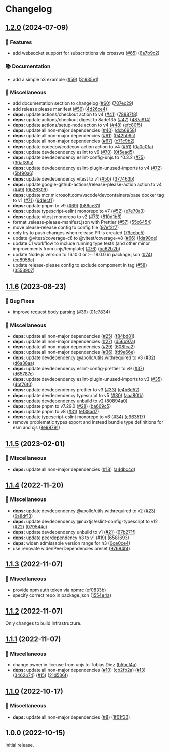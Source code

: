 # Changelog

## [1.2.0](https://github.com/apollo-server-integrations/apollo-server-integration-h3/compare/v1.1.6...v1.2.0) (2024-07-09)

### 🔖 Features

- add websocket support for subscriptions via crossws ([#65](https://github.com/apollo-server-integrations/apollo-server-integration-h3/issues/65)) ([6a7b9c2](https://github.com/apollo-server-integrations/apollo-server-integration-h3/commit/6a7b9c228699302676910df4eaffc356fc192c98))

### 📚 Documentation

- add a simple h3 example ([#59](https://github.com/apollo-server-integrations/apollo-server-integration-h3/issues/59)) ([31935e1](https://github.com/apollo-server-integrations/apollo-server-integration-h3/commit/31935e1c2910e002528d038ea5de1a1c10626abd))

### 🧹 Miscellaneous

- add documentation section to changelog ([#60](https://github.com/apollo-server-integrations/apollo-server-integration-h3/issues/60)) ([707ec29](https://github.com/apollo-server-integrations/apollo-server-integration-h3/commit/707ec292ab6c0d0213a0889dca19fbe67dac6f8e))
- add release please manifest ([#56](https://github.com/apollo-server-integrations/apollo-server-integration-h3/issues/56)) ([4d26ce4](https://github.com/apollo-server-integrations/apollo-server-integration-h3/commit/4d26ce4c6e79ee860ff91f1c22b468a03ba014af))
- **deps:** update actions/checkout action to v4 ([#41](https://github.com/apollo-server-integrations/apollo-server-integration-h3/issues/41)) ([78887f8](https://github.com/apollo-server-integrations/apollo-server-integration-h3/commit/78887f8af88935ac027a41deb2cfc213e27d4e95))
- **deps:** update actions/checkout digest to 8ade135 ([#47](https://github.com/apollo-server-integrations/apollo-server-integration-h3/issues/47)) ([487a914](https://github.com/apollo-server-integrations/apollo-server-integration-h3/commit/487a9140017f01c4926f992b20e7e31100fc3843))
- **deps:** update actions/setup-node action to v4 ([#48](https://github.com/apollo-server-integrations/apollo-server-integration-h3/issues/48)) ([efc80f5](https://github.com/apollo-server-integrations/apollo-server-integration-h3/commit/efc80f5da318c92e0b04e6afd8ceca542e25199f))
- **deps:** update all non-major dependencies ([#40](https://github.com/apollo-server-integrations/apollo-server-integration-h3/issues/40)) ([dcb6958](https://github.com/apollo-server-integrations/apollo-server-integration-h3/commit/dcb6958b89df05d987f13bc19ef507ed17bfcd70))
- **deps:** update all non-major dependencies ([#61](https://github.com/apollo-server-integrations/apollo-server-integration-h3/issues/61)) ([042b09c](https://github.com/apollo-server-integrations/apollo-server-integration-h3/commit/042b09c16f6badd49ff799bd6373c1deaef57191))
- **deps:** update all non-major dependencies ([#67](https://github.com/apollo-server-integrations/apollo-server-integration-h3/issues/67)) ([c71c9b2](https://github.com/apollo-server-integrations/apollo-server-integration-h3/commit/c71c9b27229c88d4072c074f866d42a25202a6a3))
- **deps:** update codecov/codecov-action action to v4 ([#51](https://github.com/apollo-server-integrations/apollo-server-integration-h3/issues/51)) ([0a0c0fa](https://github.com/apollo-server-integrations/apollo-server-integration-h3/commit/0a0c0fa1f00e7d3aade0419ae7b3267bd572b50d))
- **deps:** update devdependency eslint to v9 ([#70](https://github.com/apollo-server-integrations/apollo-server-integration-h3/issues/70)) ([0f5ead5](https://github.com/apollo-server-integrations/apollo-server-integration-h3/commit/0f5ead5cbdbc84dc061647d7d127dab6ead07738))
- **deps:** update devdependency eslint-config-unjs to ^0.3.2 ([#75](https://github.com/apollo-server-integrations/apollo-server-integration-h3/issues/75)) ([30af89a](https://github.com/apollo-server-integrations/apollo-server-integration-h3/commit/30af89afa2b811020d3b5364c5fa01550e1235c0))
- **deps:** update devdependency eslint-plugin-unused-imports to v4 ([#72](https://github.com/apollo-server-integrations/apollo-server-integration-h3/issues/72)) ([5bf90a6](https://github.com/apollo-server-integrations/apollo-server-integration-h3/commit/5bf90a6286ca86e2d8ff589099e893e247de4637))
- **deps:** update devdependency vitest to v1 ([#50](https://github.com/apollo-server-integrations/apollo-server-integration-h3/issues/50)) ([377463b](https://github.com/apollo-server-integrations/apollo-server-integration-h3/commit/377463bbe6f2e2288b2c620cf315943eb8bb1c09))
- **deps:** update google-github-actions/release-please-action action to v4 ([#49](https://github.com/apollo-server-integrations/apollo-server-integration-h3/issues/49)) ([0b26309](https://github.com/apollo-server-integrations/apollo-server-integration-h3/commit/0b26309e260f61ec1dd56bee59b52eefd5668434))
- **deps:** update mcr.microsoft.com/vscode/devcontainers/base docker tag to v1 ([#71](https://github.com/apollo-server-integrations/apollo-server-integration-h3/issues/71)) ([6d1ecf1](https://github.com/apollo-server-integrations/apollo-server-integration-h3/commit/6d1ecf1fd20a9435daf98c8085a6ee65ba3b6fb9))
- **deps:** update pnpm to v9 ([#69](https://github.com/apollo-server-integrations/apollo-server-integration-h3/issues/69)) ([b86ce31](https://github.com/apollo-server-integrations/apollo-server-integration-h3/commit/b86ce31d58848944c2533f3332d7e1a1c351c402))
- **deps:** update typescript-eslint monorepo to v7 ([#52](https://github.com/apollo-server-integrations/apollo-server-integration-h3/issues/52)) ([e7e70a3](https://github.com/apollo-server-integrations/apollo-server-integration-h3/commit/e7e70a3d14f73d226cf30cc3a39cfb0d54b6225b))
- **deps:** update vitest monorepo to v2 ([#73](https://github.com/apollo-server-integrations/apollo-server-integration-h3/issues/73)) ([810d1b6](https://github.com/apollo-server-integrations/apollo-server-integration-h3/commit/810d1b6f9844c3c33d87987da252925457dcc7ff))
- format .release-please-manifest.json with Prettier ([#57](https://github.com/apollo-server-integrations/apollo-server-integration-h3/issues/57)) ([55c6454](https://github.com/apollo-server-integrations/apollo-server-integration-h3/commit/55c64541bbd06ae5878524f8865f42d691a0805a))
- move please-release config to config file ([97ef2f7](https://github.com/apollo-server-integrations/apollo-server-integration-h3/commit/97ef2f79099c0ced39edf9f9148f6689d64e1f98))
- only try to push changes when release PR is created ([79ccbe5](https://github.com/apollo-server-integrations/apollo-server-integration-h3/commit/79ccbe5fb6b3a5b59a610d082b90871ea0377a5c))
- update @vitest/coverage-c8 to @vitest/coverage-v8 ([#66](https://github.com/apollo-server-integrations/apollo-server-integration-h3/issues/66)) ([1da98de](https://github.com/apollo-server-integrations/apollo-server-integration-h3/commit/1da98de5118b9414ddfb48ba24d217feb3196c1f))
- update CI workflow to include running type tests (and other minor improvements from unjs/template) ([#76](https://github.com/apollo-server-integrations/apollo-server-integration-h3/issues/76)) ([bc62b2b](https://github.com/apollo-server-integrations/apollo-server-integration-h3/commit/bc62b2b5d0a5f780ed5d3db2604dff7ed1f43b1b))
- update Node.js version to 16.10.0 or &gt;=18.0.0 in package.json ([#74](https://github.com/apollo-server-integrations/apollo-server-integration-h3/issues/74)) ([ce8958c](https://github.com/apollo-server-integrations/apollo-server-integration-h3/commit/ce8958c8470868049dc4c0bcbb809cd745fa76a1))
- update release-please config to exclude component in tag ([#58](https://github.com/apollo-server-integrations/apollo-server-integration-h3/issues/58)) ([3553907](https://github.com/apollo-server-integrations/apollo-server-integration-h3/commit/3553907d8fe0628468b9ac5972cbc97934afb8b5))

## [1.1.6](https://github.com/apollo-server-integrations/apollo-server-integration-h3/compare/v1.1.5...v1.1.6) (2023-08-23)

### 🐛 Bug Fixes

- improve request body parsing ([#39](https://github.com/apollo-server-integrations/apollo-server-integration-h3/issues/39)) ([01c7834](https://github.com/apollo-server-integrations/apollo-server-integration-h3/commit/01c783499fb992a5ff3f04852c9f09b72805ef4d))

### 🧹 Miscellaneous

- **deps:** update all non-major dependencies ([#25](https://github.com/apollo-server-integrations/apollo-server-integration-h3/issues/25)) ([f84bd81](https://github.com/apollo-server-integrations/apollo-server-integration-h3/commit/f84bd810cb7e898a73d481064f1b948edc61bb0b))
- **deps:** update all non-major dependencies ([#27](https://github.com/apollo-server-integrations/apollo-server-integration-h3/issues/27)) ([d56b97a](https://github.com/apollo-server-integrations/apollo-server-integration-h3/commit/d56b97a698cc02e5f19f0a19936ccca3e3d6f52b))
- **deps:** update all non-major dependencies ([#29](https://github.com/apollo-server-integrations/apollo-server-integration-h3/issues/29)) ([608fca2](https://github.com/apollo-server-integrations/apollo-server-integration-h3/commit/608fca2ddaaa5f0c92feda6e167e3e5be5205f61))
- **deps:** update all non-major dependencies ([#36](https://github.com/apollo-server-integrations/apollo-server-integration-h3/issues/36)) ([fd9e66e](https://github.com/apollo-server-integrations/apollo-server-integration-h3/commit/fd9e66ec035c60a208005119f57373346c1d177f))
- **deps:** update devdependency @apollo/utils.withrequired to v3 ([#32](https://github.com/apollo-server-integrations/apollo-server-integration-h3/issues/32)) ([d6a38aa](https://github.com/apollo-server-integrations/apollo-server-integration-h3/commit/d6a38aa016263977a41758c4b8f7c52f01d2f173))
- **deps:** update devdependency eslint-config-prettier to v9 ([#37](https://github.com/apollo-server-integrations/apollo-server-integration-h3/issues/37)) ([d65787c](https://github.com/apollo-server-integrations/apollo-server-integration-h3/commit/d65787ced1f6e6a3e3ce89fd308240e9c8464735))
- **deps:** update devdependency eslint-plugin-unused-imports to v3 ([#35](https://github.com/apollo-server-integrations/apollo-server-integration-h3/issues/35)) ([4bf76f0](https://github.com/apollo-server-integrations/apollo-server-integration-h3/commit/4bf76f090e067f71237b1062bd6890ecddcf1fa7))
- **deps:** update devdependency prettier to v3 ([#33](https://github.com/apollo-server-integrations/apollo-server-integration-h3/issues/33)) ([e4b6d52](https://github.com/apollo-server-integrations/apollo-server-integration-h3/commit/e4b6d52d46325dcbc723a930ab686228dc6793f1))
- **deps:** update devdependency typescript to v5 ([#30](https://github.com/apollo-server-integrations/apollo-server-integration-h3/issues/30)) ([aaa80fb](https://github.com/apollo-server-integrations/apollo-server-integration-h3/commit/aaa80fb05bba53c568047b279ff8485bb1b51559))
- **deps:** update devdependency unbuild to v2 ([80894a0](https://github.com/apollo-server-integrations/apollo-server-integration-h3/commit/80894a0dac52bf2b04048eb12ecc3822707c68b8))
- **deps:** update pnpm to v7.29.0 ([#28](https://github.com/apollo-server-integrations/apollo-server-integration-h3/issues/28)) ([ba669c5](https://github.com/apollo-server-integrations/apollo-server-integration-h3/commit/ba669c5c169b696ba357942b79c923431f0c4ec5))
- **deps:** update pnpm to v8 ([#31](https://github.com/apollo-server-integrations/apollo-server-integration-h3/issues/31)) ([ef38ad7](https://github.com/apollo-server-integrations/apollo-server-integration-h3/commit/ef38ad7f0e159834886dc0d16d0ed9999bb2019c))
- **deps:** update typescript-eslint monorepo to v6 ([#34](https://github.com/apollo-server-integrations/apollo-server-integration-h3/issues/34)) ([e963517](https://github.com/apollo-server-integrations/apollo-server-integration-h3/commit/e963517f0223b760a7fe8845fe6ebc8f452a61b1))
- remove problematic types export and instead bundle type definitions for esm and cjs ([8e99791](https://github.com/apollo-server-integrations/apollo-server-integration-h3/commit/8e99791406815b5008fcf655dfe685f05322a93a))

## [1.1.5](https://github.com/apollo-server-integrations/apollo-server-integration-h3/compare/v1.1.4...v1.1.5) (2023-02-01)

### 🧹 Miscellaneous

- **deps:** update all non-major dependencies ([#18](https://github.com/apollo-server-integrations/apollo-server-integration-h3/issues/18)) ([a4dbc4d](https://github.com/apollo-server-integrations/apollo-server-integration-h3/commit/a4dbc4d319235e3959cdb0ac45ec46fad5f8e3df))

## [1.1.4](https://github.com/apollo-server-integrations/apollo-server-integration-h3/compare/v1.1.3...v1.1.4) (2022-11-20)

### 🧹 Miscellaneous

- **deps:** update devdependency @apollo/utils.withrequired to v2 ([#23](https://github.com/apollo-server-integrations/apollo-server-integration-h3/issues/23)) ([6a8df13](https://github.com/apollo-server-integrations/apollo-server-integration-h3/commit/6a8df1392aa5f3c0bc475babb0a494f6d4fa1c70))
- **deps:** update devdependency @nuxtjs/eslint-config-typescript to v12 ([#22](https://github.com/apollo-server-integrations/apollo-server-integration-h3/issues/22)) ([079544c](https://github.com/apollo-server-integrations/apollo-server-integration-h3/commit/079544c8ffd96618a6cac81090ec924ed7580895))
- **deps:** update devdependency unbuild to v1 ([#21](https://github.com/apollo-server-integrations/apollo-server-integration-h3/issues/21)) ([67b271f](https://github.com/apollo-server-integrations/apollo-server-integration-h3/commit/67b271f7db44f52404d16faac112d585afb2e37d))
- **deps:** update peerdependency h3 to v1 ([#19](https://github.com/apollo-server-integrations/apollo-server-integration-h3/issues/19)) ([6581693](https://github.com/apollo-server-integrations/apollo-server-integration-h3/commit/6581693f17e7d1fddc41ea568136f1045f7cad13))
- **deps:** widen admissable version range for h3 ([0ce0ce4](https://github.com/apollo-server-integrations/apollo-server-integration-h3/commit/0ce0ce4dfb88abff4d9cb431e0c073c7272552e4))
- use renovate widenPeerDependencies preset ([97694bf](https://github.com/apollo-server-integrations/apollo-server-integration-h3/commit/97694bf7f0edf667064a924d7596a742e0abbe2f))

## [1.1.3](https://github.com/apollo-server-integrations/apollo-server-integration-h3/compare/v1.1.2...v1.1.3) (2022-11-07)

### 🧹 Miscellaneous

- provide npm auth token via npmrc ([ef0833b](https://github.com/apollo-server-integrations/apollo-server-integration-h3/commit/ef0833b9030525dd166522e100d3ff396cbcee05))
- specify correct repo in package.json ([1554e4a](https://github.com/apollo-server-integrations/apollo-server-integration-h3/commit/1554e4adbcbc9cf87397e9b86a37e7c7ae32d51d))

## [1.1.2](https://github.com/apollo-server-integrations/apollo-server-integration-h3/compare/v1.1.1...v1.1.2) (2022-11-07)

Only changes to build infrastructure.

## [1.1.1](https://github.com/apollo-server-integrations/apollo-server-integration-h3/compare/v1.1.0...v1.1.1) (2022-11-07)

### 🧹 Miscellaneous

- change owner in license from unjs to Tobias Diez ([b5bcf4a](https://github.com/apollo-server-integrations/apollo-server-integration-h3/commit/b5bcf4ae7ecbf990d4336e80e80f6f72cc231fa5))
- **deps:** update all non-major dependencies ([#10](https://github.com/apollo-server-integrations/apollo-server-integration-h3/issues/10)) ([cb2fb2a](https://github.com/apollo-server-integrations/apollo-server-integration-h3/commit/cb2fb2acbe4e5da913e60f39cca72b04eb3ba116)) ([#13](https://github.com/apollo-server-integrations/apollo-server-integration-h3/issues/13)) ([3462b74](https://github.com/apollo-server-integrations/apollo-server-integration-h3/commit/3462b7422358793defd1a706873e037f10df8994)) ([#15](https://github.com/apollo-server-integrations/apollo-server-integration-h3/issues/15)) ([21d536f](https://github.com/apollo-server-integrations/apollo-server-integration-h3/commit/21d536f4993f88a958e41b9e3bebd52e5c952021))

## [1.1.0](https://github.com/apollo-server-integrations/apollo-server-integration-h3/compare/v1.0.0...v1.1.0) (2022-10-17)

### 🧹 Miscellaneous

- **deps:** update all non-major dependencies ([#8](https://github.com/apollo-server-integrations/apollo-server-integration-h3/issues/8)) ([1f01f30](https://github.com/apollo-server-integrations/apollo-server-integration-h3/commit/1f01f309849bb4fac5aa9de7b0cd23170912886f))

## 1.0.0 (2022-10-15)

Initial release.
